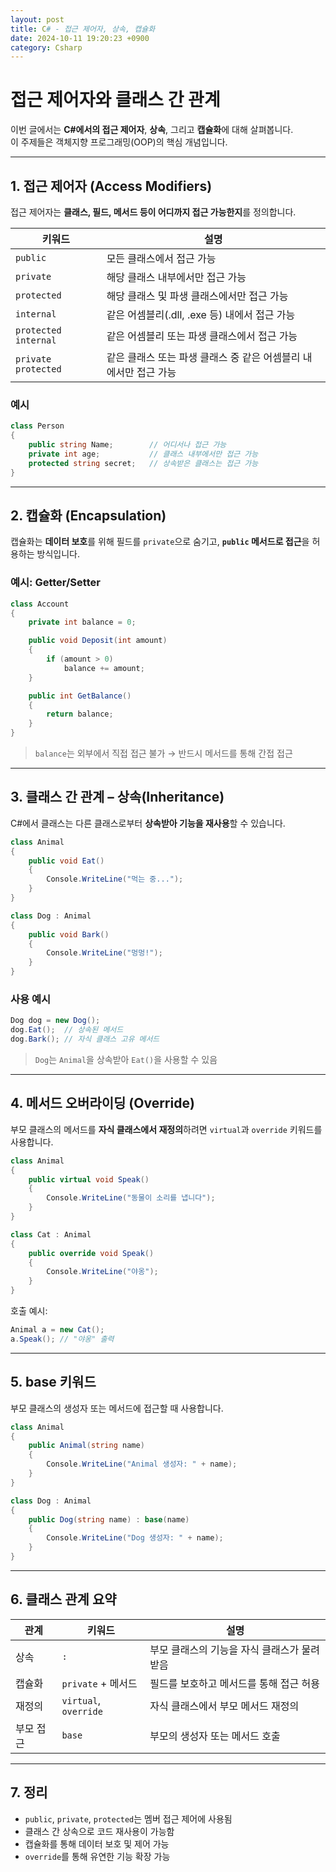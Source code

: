 ```yaml
---
layout: post
title: C# - 접근 제어자, 상속, 캡슐화
date: 2024-10-11 19:20:23 +0900
category: Csharp
---
```

# 접근 제어자와 클래스 간 관계

이번 글에서는 **C#에서의 접근 제어자**, **상속**, 그리고 **캡슐화**에 대해 살펴봅니다.  
이 주제들은 객체지향 프로그래밍(OOP)의 핵심 개념입니다.

---

## 1. 접근 제어자 (Access Modifiers)

접근 제어자는 **클래스, 필드, 메서드 등이 어디까지 접근 가능한지**를 정의합니다.

| 키워드 | 설명 |
|--------|------|
| `public` | 모든 클래스에서 접근 가능 |
| `private` | 해당 클래스 내부에서만 접근 가능 |
| `protected` | 해당 클래스 및 파생 클래스에서만 접근 가능 |
| `internal` | 같은 어셈블리(.dll, .exe 등) 내에서 접근 가능 |
| `protected internal` | 같은 어셈블리 또는 파생 클래스에서 접근 가능 |
| `private protected` | 같은 클래스 또는 파생 클래스 중 같은 어셈블리 내에서만 접근 가능 |

### 예시

```csharp
class Person
{
    public string Name;        // 어디서나 접근 가능
    private int age;           // 클래스 내부에서만 접근 가능
    protected string secret;   // 상속받은 클래스는 접근 가능
}
```

---

## 2. 캡슐화 (Encapsulation)

캡슐화는 **데이터 보호**를 위해 필드를 `private`으로 숨기고, **`public` 메서드로 접근**을 허용하는 방식입니다.

### 예시: Getter/Setter

```csharp
class Account
{
    private int balance = 0;

    public void Deposit(int amount)
    {
        if (amount > 0)
            balance += amount;
    }

    public int GetBalance()
    {
        return balance;
    }
}
```

> `balance`는 외부에서 직접 접근 불가 → 반드시 메서드를 통해 간접 접근

---

## 3. 클래스 간 관계 – 상속(Inheritance)

C#에서 클래스는 다른 클래스로부터 **상속받아 기능을 재사용**할 수 있습니다.

```csharp
class Animal
{
    public void Eat()
    {
        Console.WriteLine("먹는 중...");
    }
}

class Dog : Animal
{
    public void Bark()
    {
        Console.WriteLine("멍멍!");
    }
}
```

### 사용 예시

```csharp
Dog dog = new Dog();
dog.Eat();  // 상속된 메서드
dog.Bark(); // 자식 클래스 고유 메서드
```

> `Dog`는 `Animal`을 상속받아 `Eat()`을 사용할 수 있음

---

## 4. 메서드 오버라이딩 (Override)

부모 클래스의 메서드를 **자식 클래스에서 재정의**하려면 `virtual`과 `override` 키워드를 사용합니다.

```csharp
class Animal
{
    public virtual void Speak()
    {
        Console.WriteLine("동물이 소리를 냅니다");
    }
}

class Cat : Animal
{
    public override void Speak()
    {
        Console.WriteLine("야옹");
    }
}
```

호출 예시:

```csharp
Animal a = new Cat();
a.Speak(); // "야옹" 출력
```

---

## 5. base 키워드

부모 클래스의 생성자 또는 메서드에 접근할 때 사용합니다.

```csharp
class Animal
{
    public Animal(string name)
    {
        Console.WriteLine("Animal 생성자: " + name);
    }
}

class Dog : Animal
{
    public Dog(string name) : base(name)
    {
        Console.WriteLine("Dog 생성자: " + name);
    }
}
```

---

## 6. 클래스 관계 요약

| 관계 | 키워드 | 설명 |
|------|--------|------|
| 상속 | `:` | 부모 클래스의 기능을 자식 클래스가 물려받음 |
| 캡슐화 | `private` + 메서드 | 필드를 보호하고 메서드를 통해 접근 허용 |
| 재정의 | `virtual`, `override` | 자식 클래스에서 부모 메서드 재정의 |
| 부모 접근 | `base` | 부모의 생성자 또는 메서드 호출 |

---

## 7. 정리

- `public`, `private`, `protected`는 멤버 접근 제어에 사용됨
- 클래스 간 상속으로 코드 재사용이 가능함
- 캡슐화를 통해 데이터 보호 및 제어 가능
- `override`를 통해 유연한 기능 확장 가능